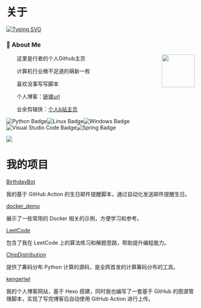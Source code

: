 # 关于


<a href="https://git.io/typing-svg"><img src="https://readme-typing-svg.demolab.com?font=VT323&size=50&pause=1000&color=F7F7F7&background=0B00FF&center=true&vCenter=true&random=true&width=435&lines=Hi%2C+this+is+kenger" alt="Typing SVG" /></a>

### 🤺 About Me

<img align="right" width="88" src="https://kengerlwl.github.io/images/avatar.png" />

<p>&emsp;&emsp;这里是行者的个人Github主页</p>
<p>&emsp;&emsp;计算机行业微不足道的萌新一枚</p>
<p>&emsp;&emsp;喜欢没事写写脚本</p>
<p>&emsp;&emsp;个人博客：<a href="https://kengerlwl.github.io/">链接url</a></p>
<p>&emsp;&emsp;业余剪辑侠：<a href="https://space.bilibili.com/343042358">个人b站主页</a></p>

![Python Badge](https://img.shields.io/badge/Python-3776AB?logo=python&logoColor=fff&style=flat)![Linux Badge](https://img.shields.io/badge/Linux-FCC624?logo=linux&logoColor=000&style=flat)![Windows Badge](https://img.shields.io/badge/Windows-0078D6?logo=windows&logoColor=fff&style=flat)![Visual Studio Code Badge](https://img.shields.io/badge/Visual%20Studio%20Code-007ACC?logo=visualstudiocode&logoColor=fff&style=flat)![Spring Badge](https://img.shields.io/badge/Spring-6DB33F?logo=spring&logoColor=fff&style=flat)



<!-- ![](https://github-readme-stats.vercel.app/api?username=kengerlwl) -->

<!-- Wakatime Graph-->




<!-- <picture>
  <source media="(prefers-color-scheme: dark)" srcset="https://cdn.jsdelivr.net/gh/kengerlwl/kengerlwl/profile-3d-contrib/profile-night-rainbow.svg" />
  <source media="(prefers-color-scheme: light)" srcset="https://cdn.jsdelivr.net/gh/kengerlwl/kengerlwl/profile-3d-contrib/profile-gitblock.svg" />
  <img src="https://cdn.jsdelivr.net/gh/kengerlwl/kengerlwl/profile-3d-contrib/profile-night-rainbow.svg" />
</picture> -->

  <img src="https://cdn.jsdelivr.net/gh/kengerlwl/kengerlwl/profile-3d-contrib/profile-season-animate.svg" />

# 我的项目
[BirthdayBot](https://github.com/kengerlwl/birthdayBot)

我的基于 GitHub Action 的生日邮件提醒脚本，通过自动化发送邮件提醒生日。

[docker_demo](https://github.com/kengerlwl/docker_demo)

展示了一些常用的 Docker 相关的示例，方便学习和参考。

[LeetCode](https://github.com/kengerlwl/leeCode)

包含了我在 LeetCode 上的算法练习和解题思路，帮助提升编程能力。

[ChipDistribution](https://github.com/kengerlwl/ChipDistribution)

提供了筹码分布 Python 计算的源码，是全网首发的计算筹码分布的工具。

[kengerlwl](https://github.com/kengerlwl/kengerlwl.github.io)

我的个人博客网站，基于 Hexo 搭建，同时我也编写了一套基于 GitHub 的图源管理脚本，实现了写完博客后自动使用 GitHub Action 进行上传。

